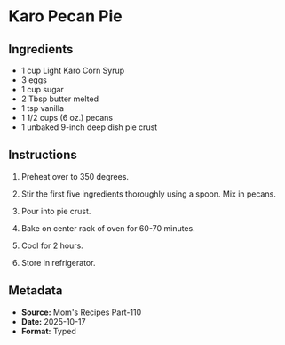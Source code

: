 # Karo Pecan Pie

## Ingredients

- 1 cup Light Karo Corn Syrup
- 3 eggs
- 1 cup sugar
- 2 Tbsp butter melted
- 1 tsp vanilla
- 1 1/2 cups (6 oz.) pecans
- 1 unbaked 9-inch deep dish pie crust

## Instructions

1. Preheat over to 350 degrees.

2. Stir the first five ingredients thoroughly using a spoon. Mix in pecans.

3. Pour into pie crust.

4. Bake on center rack of oven for 60-70 minutes.

5. Cool for 2 hours.

6. Store in refrigerator.

## Metadata

- **Source:** Mom's Recipes Part-110
- **Date:** 2025-10-17
- **Format:** Typed
